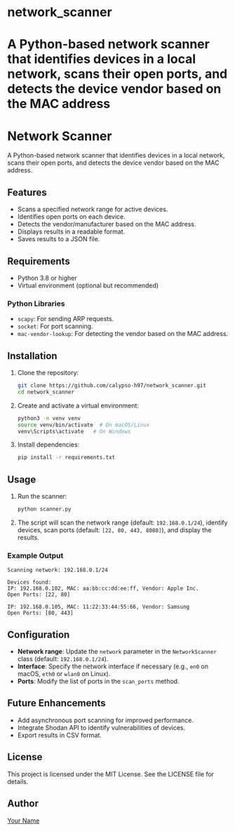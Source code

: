 # network_scanner
A Python-based network scanner that identifies devices in a local network, scans their open ports, and detects the device vendor based on the MAC address
=======
# Network Scanner

A Python-based network scanner that identifies devices in a local network, scans their open ports, and detects the device vendor based on the MAC address.

## Features
- Scans a specified network range for active devices.
- Identifies open ports on each device.
- Detects the vendor/manufacturer based on the MAC address.
- Displays results in a readable format.
- Saves results to a JSON file.

## Requirements
- Python 3.8 or higher
- Virtual environment (optional but recommended)

### Python Libraries
- `scapy`: For sending ARP requests.
- `socket`: For port scanning.
- `mac-vendor-lookup`: For detecting the vendor based on the MAC address.

## Installation
1. Clone the repository:
   ```bash
   git clone https://github.com/calypso-h97/network_scanner.git
   cd network_scanner
   ```

2. Create and activate a virtual environment:
   ```bash
   python3 -m venv venv
   source venv/bin/activate  # On macOS/Linux
   venv\Scripts\activate   # On Windows
   ```

3. Install dependencies:
   ```bash
   pip install -r requirements.txt
   ```

## Usage
1. Run the scanner:
   ```bash
   python scanner.py
   ```

2. The script will scan the network range (default: `192.168.0.1/24`), identify devices, scan ports (default: `[22, 80, 443, 8080]`), and display the results.

### Example Output
```text
Scanning network: 192.168.0.1/24

Devices found:
IP: 192.168.0.102, MAC: aa:bb:cc:dd:ee:ff, Vendor: Apple Inc.
Open Ports: [22, 80]

IP: 192.168.0.105, MAC: 11:22:33:44:55:66, Vendor: Samsung
Open Ports: [80, 443]
```

## Configuration
- **Network range**: Update the `network` parameter in the `NetworkScanner` class (default: `192.168.0.1/24`).
- **Interface**: Specify the network interface if necessary (e.g., `en0` on macOS, `eth0` or `wlan0` on Linux).
- **Ports**: Modify the list of ports in the `scan_ports` method.

## Future Enhancements
- Add asynchronous port scanning for improved performance.
- Integrate Shodan API to identify vulnerabilities of devices.
- Export results in CSV format.

## License
This project is licensed under the MIT License. See the LICENSE file for details.

## Author
[Your Name](https://github.com/calypso-h97)
